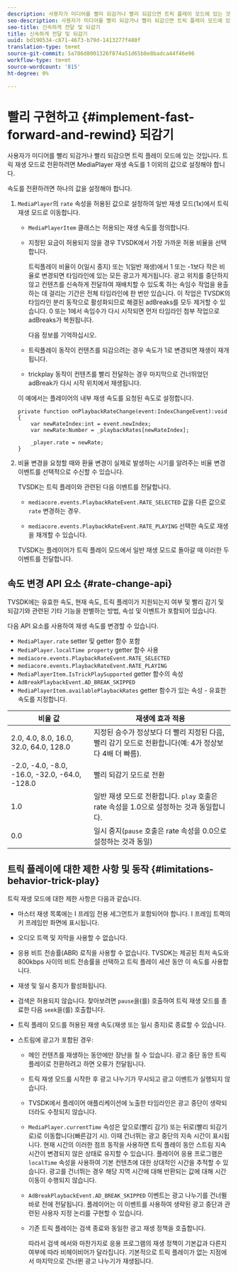 ```yaml
---
description: 사용자가 미디어를 빨리 되감거나 빨리 되감으면 트릭 플레이 모드에 있는 것입니다. 트릭 재생 모드로 전환하려면 MediaPlayer 재생 속도를 1 이외의 값으로 설정해야 합니다.
seo-description: 사용자가 미디어를 빨리 되감거나 빨리 되감으면 트릭 플레이 모드에 있는 것입니다. 트릭 재생 모드로 전환하려면 MediaPlayer 재생 속도를 1 이외의 값으로 설정해야 합니다.
seo-title: 신속하게 전달 및 되감기
title: 신속하게 전달 및 되감기
uuid: bd190534-c871-4673-b79d-1413277f480f
translation-type: tm+mt
source-git-commit: 5a786d8001326f874a51d65b8e8badca44f46e96
workflow-type: tm+mt
source-wordcount: '815'
ht-degree: 0%

---
```



# 빨리 구현하고 {#implement-fast-forward-and-rewind} 되감기

사용자가 미디어를 빨리 되감거나 빨리 되감으면 트릭 플레이 모드에 있는 것입니다. 트릭 재생 모드로 전환하려면 MediaPlayer 재생 속도를 1 이외의 값으로 설정해야 합니다.

속도를 전환하려면 하나의 값을 설정해야 합니다.

1. `MediaPlayer`의 `rate` 속성을 허용된 값으로 설정하여 일반 재생 모드(1x)에서 트릭 재생 모드로 이동합니다.

   * `MediaPlayerItem` 클래스는 허용되는 재생 속도를 정의합니다.
   * 지정된 요금이 허용되지 않을 경우 TVSDK에서 가장 가까운 허용 비율을 선택합니다.

      트릭플레이 비율이 0(일시 중지) 또는 1(일반 재생)에서 1 또는 -1보다 작은 비율로 변경되면 타임라인에 있는 모든 광고가 제거됩니다. 광고 위치를 중단하지 않고 컨텐츠를 신속하게 전달하여 재배치할 수 있도록 하는 속임수 작업을 용출하는 데 걸리는 기간은 전체 타임라인에 한 번만 있습니다. 이 작업은 TVSDK의 타임라인 분리 동작으로 활성화되므로 해결된 adBreaks를 모두 제거할 수 있습니다. 0 또는 1에서 속임수가 다시 시작되면 먼저 타임라인 첨부 작업으로 adBreaks가 복원됩니다.

      다음 정보를 기억하십시오.

   * 트릭플레이 동작이 컨텐츠를 되감으려는 경우 속도가 1로 변경되면 재생이 재개됩니다.
   * trickplay 동작이 컨텐츠를 빨리 전달하는 경우 마지막으로 건너뛰었던 adBreak가 다시 시작 위치에서 재생됩니다.

   이 예에서는 플레이어의 내부 재생 속도를 요청된 속도로 설정합니다.

   ```
   private function onPlaybackRateChange(event:IndexChangeEvent):void { 
       var newRateIndex:int = event.newIndex; 
       var newRate:Number = _playbackRates[newRateIndex]; 
   
       _player.rate = newRate; 
   } 
   ```

1. 비율 변경을 요청할 때와 환율 변경이 실제로 발생하는 시기를 알려주는 비율 변경 이벤트를 선택적으로 수신할 수 있습니다.

   TVSDK는 트릭 플레이와 관련된 다음 이벤트를 전달합니다.

   * `mediacore.events.PlaybackRateEvent.RATE_SELECTED` 값을 다른 값으로  `rate` 변경하는 경우.

   * `mediacore.events.PlaybackRateEvent.RATE_PLAYING` 선택한 속도로 재생을 재개할 수 있습니다.

   TVSDK는 플레이어가 트릭 플레이 모드에서 일반 재생 모드로 돌아갈 때 이러한 두 이벤트를 전달합니다.

## 속도 변경 API 요소 {#rate-change-api}

TVSDK에는 유효한 속도, 현재 속도, 트릭 플레이가 지원되는지 여부 및 빨리 감기 및 되감기와 관련된 기타 기능을 판별하는 방법, 속성 및 이벤트가 포함되어 있습니다.

다음 API 요소를 사용하여 재생 속도를 변경할 수 있습니다.

* `MediaPlayer.rate` setter 및 getter 함수 포함
* `MediaPlayer.localTime property` getter 함수 사용
* `mediacore.events.PlaybackRateEvent.RATE_SELECTED`
* `mediacore.events.PlaybackRateEvent.RATE_PLAYING`
* `MediaPlayerItem.IsTrickPlaySupported` getter 함수의 속성
* `AdBreakPlaybackEvent.AD_BREAK_SKIPPED`
* `MediaPlayerItem.availablePlaybackRates` getter 함수가 있는 속성 - 유효한 속도를 지정합니다.

| 비율 값 | 재생에 효과 적용 |
|---|---|
| 2.0, 4.0, 8.0, 16.0, 32.0, 64.0, 128.0 | 지정된 승수가 정상보다 더 빨리 지정된 다음, 빨리 감기 모드로 전환합니다(예: 4가 정상보다 4배 더 빠름). |
| -2.0, -4.0, -8.0, -16.0, -32.0, -64.0, -128.0 | 빨리 되감기 모드로 전환 |
| 1.0 | 일반 재생 모드로 전환합니다. `play` 호출은 rate 속성을 1.0으로 설정하는 것과 동일합니다. |
| 0.0 | 일시 중지(`pause` 호출은 rate 속성을 0.0으로 설정하는 것과 동일) |

## 트릭 플레이에 대한 제한 사항 및 동작 {#limitations-behavior-trick-play}

트릭 재생 모드에 대한 제한 사항은 다음과 같습니다.

* 마스터 재생 목록에는 I 프레임 전용 세그먼트가 포함되어야 합니다. I 프레임 트랙의 키 프레임만 화면에 표시됩니다.
* 오디오 트랙 및 자막을 사용할 수 없습니다.
* 응용 비트 전송률(ABR) 로직을 사용할 수 없습니다. TVSDK는 제공된 최저 속도와 800kbps 사이의 비트 전송률을 선택하고 트릭 플레이 세션 동안 이 속도를 사용합니다.
* 재생 및 일시 중지가 활성화됩니다.
* 검색은 허용되지 않습니다. 찾아보려면 `pause`을(를) 호출하여 트릭 재생 모드를 종료한 다음 `seek`을(를) 호출합니다.

* 트릭 플레이 모드를 허용된 재생 속도(재생 또는 일시 중지)로 종료할 수 있습니다.
* 스트림에 광고가 포함된 경우:

   * 메인 컨텐츠를 재생하는 동안에만 장난을 칠 수 있습니다. 광고 중단 동안 트릭 플레이로 전환하려고 하면 오류가 전달됩니다.
   * 트릭 재생 모드를 시작한 후 광고 나누기가 무시되고 광고 이벤트가 실행되지 않습니다.
   * TVSDK에서 플레이어 애플리케이션에 노출한 타임라인은 광고 중단이 생략되더라도 수정되지 않습니다.
   * `MediaPlayer.currentTime` 속성은 앞으로(빨리 감기) 또는 뒤로(빨리 되감기로)로 이동합니다(빠른감기 시). 이때 건너뛰는 광고 중단의 지속 시간이 표시됩니다. 현재 시간의 이러한 점프 동작을 사용하면 트릭 플레이 동안 스트림 지속 시간이 변경되지 않은 상태로 유지할 수 있습니다. 플레이어 응용 프로그램은 `localTime` 속성을 사용하여 기본 컨텐츠에 대한 상대적인 시간을 추적할 수 있습니다. 광고를 건너뛰는 경우 해당 지역 시간에 대해 반환되는 값에 대해 시간 이동이 수행되지 않습니다.

   * `AdBreakPlaybackEvent.AD_BREAK_SKIPPED` 이벤트는 광고 나누기를 건너뛸 바로 전에 전달됩니다. 플레이어는 이 이벤트를 사용하여 생략된 광고 중단과 관련된 사용자 지정 논리를 구현할 수 있습니다.
   * 기존 트릭 플레이는 검색 종료와 동일한 광고 재생 정책을 호출합니다.

      따라서 검색 에서와 마찬가지로 응용 프로그램의 재생 정책이 기본값과 다른지 여부에 따라 비헤이비어가 달라집니다. 기본적으로 트릭 플레이가 없는 지점에서 마지막으로 건너뛴 광고 나누기가 재생됩니다.